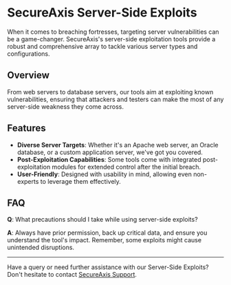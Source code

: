 # SecureAxis Server-Side Exploits

When it comes to breaching fortresses, targeting server vulnerabilities can be a game-changer. SecureAxis's server-side exploitation tools provide a robust and comprehensive array to tackle various server types and configurations.

## Overview

From web servers to database servers, our tools aim at exploiting known vulnerabilities, ensuring that attackers and testers can make the most of any server-side weakness they come across.

## Features

- **Diverse Server Targets**: Whether it's an Apache web server, an Oracle database, or a custom application server, we've got you covered.
- **Post-Exploitation Capabilities**: Some tools come with integrated post-exploitation modules for extended control after the initial breach.
- **User-Friendly**: Designed with usability in mind, allowing even non-experts to leverage them effectively.

## FAQ

**Q**: What precautions should I take while using server-side exploits?

**A**: Always have prior permission, back up critical data, and ensure you understand the tool's impact. Remember, some exploits might cause unintended disruptions.

---
Have a query or need further assistance with our Server-Side Exploits? Don't hesitate to contact [SecureAxis Support](mailto:support@secureaxis.com).
